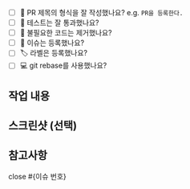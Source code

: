 - [ ] 🔀 PR 제목의 형식을 잘 작성했나요? e.g. `PR을 등록한다.` 
- [ ] 💯 테스트는 잘 통과했나요?
- [ ] 🧹 불필요한 코드는 제거했나요?
- [ ] 💭 이슈는 등록했나요?
- [ ] 🏷️ 라벨은 등록했나요?
- [ ] 💻 git rebase를 사용했나요?

## 작업 내용


## 스크린샷 (선택)


## 참고사항


close #{이슈 번호}
